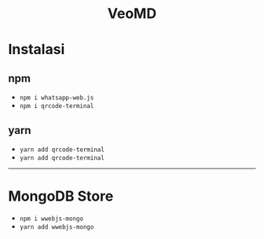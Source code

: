 <h1 align="center">VeoMD</h1>

# Instalasi
## npm
- `npm i whatsapp-web.js`
- `npm i qrcode-terminal`
## yarn
- `yarn add qrcode-terminal`
- `yarn add qrcode-terminal`
---
# MongoDB Store
- `npm i wwebjs-mongo`
- `yarn add wwebjs-mongo`
